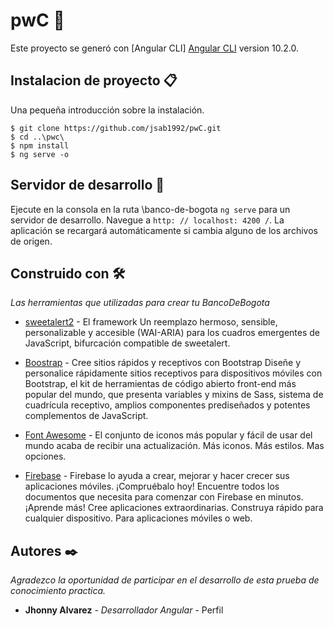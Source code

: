 # pwC 🚀


Este proyecto se generó con [Angular CLI]  [Angular CLI](https://github.com/angular/angular-cli) version 10.2.0.

## Instalacion de proyecto 📋

Una pequeña introducción sobre la instalación. 
```
$ git clone https://github.com/jsab1992/pwC.git
$ cd ..\pwc\
$ npm install
$ ng serve -o 
```

## Servidor de desarrollo 🔧

Ejecute en la consola en la ruta \banco-de-bogota `ng serve` para un servidor de desarrollo. Navegue a `http: // localhost: 4200 /`. La aplicación se recargará automáticamente si cambia alguno de los archivos de origen.

## Construido con 🛠️

_Las herramientas que utilizadas para crear tu BancoDeBogota_

* [sweetalert2](https://sweetalert2.github.io/) - El framework Un reemplazo hermoso, sensible, personalizable y accesible (WAI-ARIA) para los cuadros emergentes de JavaScript, bifurcación compatible de sweetalert. 

* [Boostrap](https://getbootstrap.com/) - Cree sitios rápidos y receptivos con Bootstrap
Diseñe y personalice rápidamente sitios receptivos para dispositivos móviles con Bootstrap, el kit de herramientas de código abierto front-end más popular del mundo, que presenta variables y mixins de Sass, sistema de cuadrícula receptivo, amplios componentes prediseñados y potentes complementos de JavaScript.
* [Font Awesome](https://fontawesome.com/) - El conjunto de iconos más popular y fácil de usar del mundo acaba de recibir una actualización. Más iconos. Más estilos. Mas opciones.
* [Firebase](https://console.firebase.google.com/) - Firebase lo ayuda a crear, mejorar y hacer crecer sus aplicaciones móviles. ¡Compruébalo hoy! Encuentre todos los documentos que necesita para comenzar con Firebase en minutos. ¡Aprende más! Cree aplicaciones extraordinarias. Construya rápido para cualquier dispositivo. Para aplicaciones móviles o web.

## Autores ✒️

_Agradezco la oportunidad de participar en el desarrollo de esta prueba de conocimiento practica._

* **Jhonny Alvarez** - *Desarrollador Angular* - Perfil
